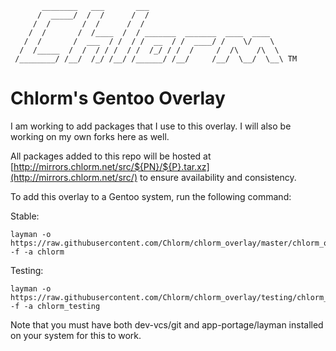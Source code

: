 ```
       ________   ___       ___
      /  _____/  /  /      /  /
     /  /       /  /      /  /
    /  /       /  /____  /  / _______  _______  ____  ____
   /  /       /  ___  / /  / /  __  / /  ____/ /    \/    \
  /  /_____  /  /  / / /  / /  /_/ / /  /     /  /\    /\  \
 /________/ /__/  /_/ /__/ /______/ /__/     /__/  \__/  \__\ TM
```

Chlorm's Gentoo Overlay
=======================
I am working to add packages that I use to this overlay.  I will also be working on my own forks here as well.

All packages added to this repo will be hosted at 
    [http://mirrors.chlorm.net/src/${PN}/${P}.tar.xz](http://mirrors.chlorm.net/src/)
to ensure availability and consistency.


To add this overlay to a Gentoo system, run the following command:

Stable:
```
layman -o https://raw.githubusercontent.com/Chlorm/chlorm_overlay/master/chlorm_overlay.xml -f -a chlorm
```
Testing:
```
layman -o https://raw.githubusercontent.com/Chlorm/chlorm_overlay/testing/chlorm_overlay.xml -f -a chlorm_testing
```


Note that you must have both dev-vcs/git and app-portage/layman installed on your system for this to work.
